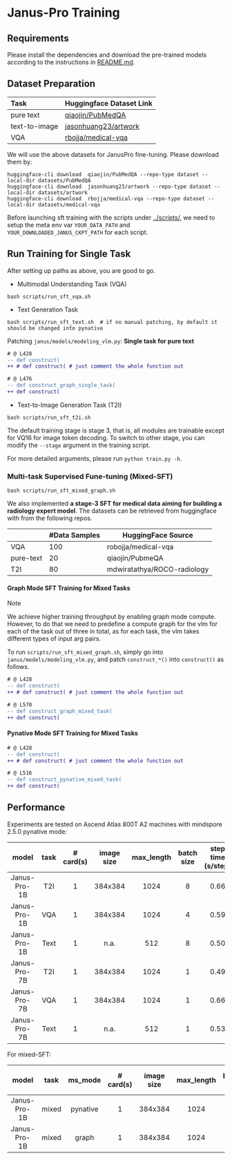 # Janus-Pro Training

## Requirements

Please install the dependencies and download the pre-trained models according to the instructions in [README.md](../README.md).

## Dataset Preparation

| Task      |  Huggingface Dataset Link |
| :----------     |    :------        |
| pure text     |     [qiaojin/PubMedQA](https://huggingface.co/datasets/qiaojin/PubMedQA/tree/main)     |
| text-to-image           |     [jasonhuang23/artwork](https://huggingface.co/datasets/jasonhuang23/artwork)      |
| VQA           |     [rbojja/medical-vqa](https://huggingface.co/datasets/rbojja/medical-vqa/tree/main)      |


We will use the above datasets for JanusPro fine-tuning. Please download them by:

```shell
huggingface-cli download  qiaojin/PubMedQA --repo-type dataset --local-dir datasets/PubMedQA
huggingface-cli download  jasonhuang23/artwork --repo-type dataset --local-dir datasets/artwork
huggingface-cli download  rbojja/medical-vqa --repo-type dataset --local-dir datasets/medical-vqa
```

Before launching sft training with the scripts under [../scripts/](../scripts/), we need to setup the meta env var `YOUR_DATA_PATH` and `YOUR_DOWNLOADED_JANUS_CKPT_PATH` for each script.

## Run Training for Single Task
After setting up paths as above, you are good to go.

- Multimodal Understanding Task (VQA)

```shell
bash scripts/run_sft_vqa.sh
```

- Text Generation Task

```shell
bash scripts/run_sft_text.sh  # if no manual patching, by default it should be changed into pynative
```

Patching `janus/models/modeling_vlm.py`: **Single task for pure text**
```diff
# @ L428
-- def construct(
++ # def construct( # just comment the whole function out

# @ L476
-- def construct_graph_single_task(
++ def construct(
```

- Text-to-Image Generation Task (T2I)

```shell
bash scripts/run_sft_t2i.sh
```

The default training stage is stage 3, that is, all modules are trainable except for VQ16 for image token decoding. To switch to other stage, you can modify the `--stage` argument in the training script.

For more detailed arguments, please run `python train.py -h`.

### Multi-task Supervised Fune-tuning (Mixed-SFT)

```shell
bash scripts/run_sft_mixed_graph.sh
```

We also implemented **a stage-3 SFT for medical data aiming for building a radiology expert model**. The datasets can be retrieved from huggingface with from the following repos.

| | #Data Samples | HuggingFace Source |
| --- | --- | --- |
| VQA | 100 | robojja/medical-vqa |
| pure-text | 20 | qiaojin/PubmeQA |
| T2I | 80 | mdwiratathya/ROCO-radiology |

#### Graph Mode SFT Training for Mixed Tasks

> [!NOTE]
> We achieve higher training throughput by enabling graph mode compute. However, to do that we need to predefine a compute graph for the vlm for each of the task out of three in total, as for each task, the vlm takes different types of input arg pairs.
>
> To run `scripts/run_sft_mixed_graph.sh`, simply go into `janus/models/modeling_vlm.py`, and patch `construct_*()` into `construct()` as follows.
```diff
# @ L428
-- def construct(
++ # def construct( # just comment the whole function out

# @ L570
-- def construct_graph_mixed_task(
++ def construct(
```

#### Pynative Mode SFT Training for Mixed Tasks
```diff
# @ L428
-- def construct(
++ # def construct( # just comment the whole function out

# @ L516
-- def construct_pynative_mixed_task(
++ def construct(
```

## Performance

Experiments are tested on Ascend Atlas 800T A2 machines with mindspore 2.5.0 pynative mode:

| model | task | # card(s) | image size | max_length | batch size | step time (s/step)|
|:-:|:--:| :-:|:-:|:-:|:-:|:-:|
| Janus-Pro-1B | T2I | 1 | 384x384 | 1024   | 8 | 0.66 |
| Janus-Pro-1B | VQA | 1 | 384x384 | 1024   | 4 | 0.59 |
| Janus-Pro-1B | Text | 1 | n.a. | 512   | 8 | 0.50 |
| Janus-Pro-7B | T2I | 1 | 384x384 | 1024   | 1 | 0.49 |
| Janus-Pro-7B | VQA | 1 | 384x384 | 1024   | 1 |  0.66 |
| Janus-Pro-7B | Text | 1 | n.a. | 512   | 1 | 0.53 |

For mixed-SFT:

| model | task | ms_mode | # card(s) | image size | max_length | batch size | step time (s/step)|
|:-:|:--:| :-:|:-:|:-:|:-:|:-:|:-:|
| Janus-Pro-1B | mixed | pynative | 1 | 384x384 | 1024   | 6 | 3.05 |
| Janus-Pro-1B | mixed | graph | 1 | 384x384 | 1024   | 6 | 2.36 |
